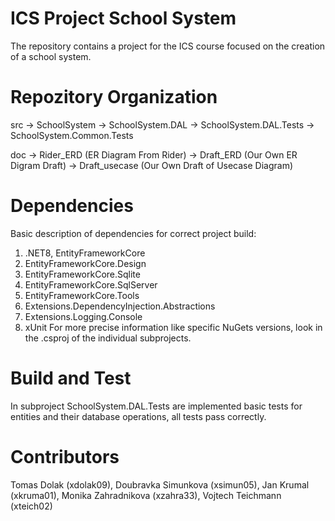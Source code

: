 # ICS Project School System 
The repository contains a project for the ICS course focused on the creation of a school system.

# Repozitory Organization
src -> SchoolSystem -> SchoolSystem.DAL
                    -> SchoolSystem.DAL.Tests
                    -> SchoolSystem.Common.Tests

doc -> Rider_ERD (ER Diagram From Rider)
    -> Draft_ERD (Our Own ER Digram Draft)
    -> Draft_usecase (Our Own Draft of Usecase Diagram)

# Dependencies
Basic description of dependencies for correct project build:
 1. .NET8, EntityFrameworkCore  
 2. EntityFrameworkCore.Design 
 3. EntityFrameworkCore.Sqlite 
 4. EntityFrameworkCore.SqlServer 
 5. EntityFrameworkCore.Tools 
 6. Extensions.DependencyInjection.Abstractions 
 7. Extensions.Logging.Console 
 8. xUnit
For more precise information like specific NuGets versions, look in the .csproj of the individual subprojects.


# Build and Test
In subproject SchoolSystem.DAL.Tests are implemented basic tests for entities and their database operations, all tests pass correctly.

# Contributors
Tomas Dolak (xdolak09), Doubravka Simunkova (xsimun05), Jan Krumal (xkruma01), Monika Zahradnikova (xzahra33), Vojtech Teichmann (xteich02)